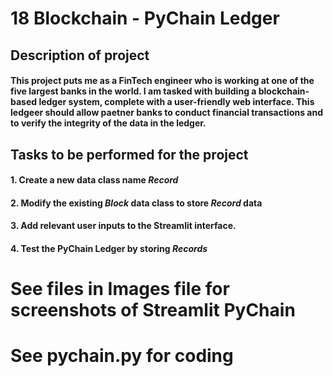 # **18 Blockchain - PyChain Ledger**


## **Description of project**
#### This project puts me as a FinTech engineer who is working at one of the five largest banks in the world. I am tasked with building a blockchain-based ledger system, complete with a user-friendly web interface. This ledgeer should allow paetner banks to conduct financial transactions and to verify the integrity of the data in the ledger.

## **Tasks to be performed for the project**
#### 1. Create a new data class name *Record*
#### 2. Modify the existing *Block* data class to store *Record* data
#### 3. Add relevant user inputs to the Streamlit interface.
#### 4. Test the PyChain Ledger by storing *Records*


# See files in Images file for screenshots of Streamlit PyChain

# See pychain.py for coding




